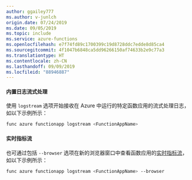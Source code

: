 ```yaml
---
author: ggailey777
ms.author: v-junlch
origin.date: 07/24/2019
ms.date: 09/05/2019
ms.topic: include
ms.service: azure-functions
ms.openlocfilehash: e7f74fd89c1700399c19d8728ddc7edde8d85ca4
ms.sourcegitcommit: 4f1047b6848ca5dd96266150af74633b2e9c77a3
ms.translationtype: HT
ms.contentlocale: zh-CN
ms.lasthandoff: 09/09/2019
ms.locfileid: "88946887"
---
```

#### <a name="built-in-log-streaming"></a>内置日志流式处理

使用 `logstream` 选项开始接收在 Azure 中运行的特定函数应用的流式处理日志，如以下示例所示：

```bash
func azure functionapp logstream <FunctionAppName>
```

#### <a name="live-metrics-stream"></a>实时指标流

也可通过包括 `--browser` 选项在新的浏览器窗口中查看函数应用的[实时指标流](../articles/azure-monitor/app/live-stream.md)，如以下示例所示：

```bash
func azure functionapp logstream <FunctionAppName> --browser
```

